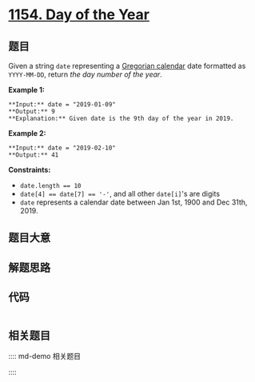 # [1154. Day of the Year](https://leetcode.com/problems/day-of-the-year)

## 题目

Given a string `date` representing a [Gregorian
calendar](https://en.wikipedia.org/wiki/Gregorian_calendar) date formatted as
`YYYY-MM-DD`, return _the day number of the year_.



**Example 1:**

    
    
    **Input:** date = "2019-01-09"
    **Output:** 9
    **Explanation:** Given date is the 9th day of the year in 2019.
    

**Example 2:**

    
    
    **Input:** date = "2019-02-10"
    **Output:** 41
    



**Constraints:**

  * `date.length == 10`
  * `date[4] == date[7] == '-'`, and all other `date[i]`'s are digits
  * `date` represents a calendar date between Jan 1st, 1900 and Dec 31th, 2019.


## 题目大意

## 解题思路

## 代码

```javascript

```

## 相关题目

:::: md-demo 相关题目

::::
